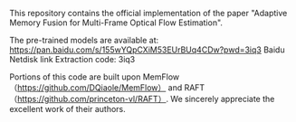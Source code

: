 This repository contains the official implementation of the paper "Adaptive Memory Fusion for Multi-Frame Optical Flow Estimation". 

The pre-trained models are available at:
https://pan.baidu.com/s/155wYQpCXiM53EUrBUq4CDw?pwd=3iq3
Baidu Netdisk link Extraction code:  3iq3 

Portions of this code are built upon MemFlow（https://github.com/DQiaole/MemFlow） and RAFT（https://github.com/princeton-vl/RAFT）. We sincerely appreciate the excellent work of their authors.
